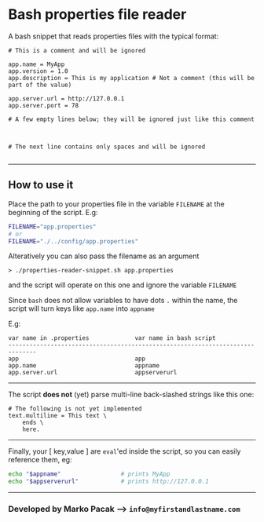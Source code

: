 # Bash properties file reader

A bash snippet that reads properties files with the typical format:


```properties
# This is a comment and will be ignored

app.name = MyApp
app.version = 1.0
app.description = This is my application # Not a comment (this will be part of the value)

app.server.url = http://127.0.0.1
app.server.port = 78

# A few empty lines below; they will be ignored just like this comment



# The next line contains only spaces and will be ignored
        
```

---

## How to use it


Place the path to your properties file in the variable `FILENAME` at the beginning of the script. E.g:

```bash
FILENAME="app.properties"
# or
FILENAME="./../config/app.properties"
```

Alteratively you can also pass the filename as an argument

```shell
> ./properties-reader-snippet.sh app.properties
```

and the script will operate on this one and ignore the variable `FILENAME`

Since `bash` does not allow variables to have dots `.` within the name, the script will turn keys like `app.name` into `appname`

E.g:

    var name in .properties             var name in bash script
    ------------------------------------------------------------------------------
    app                                 app
    app.name                            appname
    app.server.url                      appserverurl


----

The script **does not** (yet) parse multi-line back-slashed strings like this one:

```properties
# The following is not yet implemented
text.multiline = This text \
    ends \
    here. 
```

----

Finally, your [ key,value ] are `eval`'ed inside the script, so you can easily reference them, eg:

```bash
echo "$appname"                 # prints MyApp
echo "$appserverurl"            # prints http://127.0.0.1
```

----

### Developed by Marko Pacak --> `info@myfirstandlastname.com`